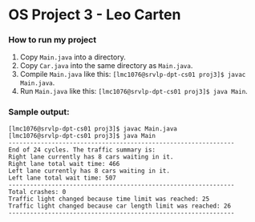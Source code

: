 # OS Project 3 - Leo Carten

### How to run my project
1. Copy `Main.java` into a directory.
2. Copy `Car.java` into the same directory as `Main.java`.
3. Compile `Main.java` like this: `[lmc1076@srvlp-dpt-cs01 proj3]$ javac Main.java`.
4. Run `Main.java` like this: `[lmc1076@srvlp-dpt-cs01 proj3]$ java Main`.

### Sample output:
```
[lmc1076@srvlp-dpt-cs01 proj3]$ javac Main.java
[lmc1076@srvlp-dpt-cs01 proj3]$ java Main
---------------------------------------------------------------
End of 24 cycles. The traffic summary is:
Right lane currently has 8 cars waiting in it.
Right lane total wait time: 466
Left lane currently has 8 cars waiting in it.
Left lane total wait time: 507
---------------------------------------------------------------
Total crashes: 0
Traffic light changed because time limit was reached: 25
Traffic light changed because car length limit was reached: 26
---------------------------------------------------------------
```
